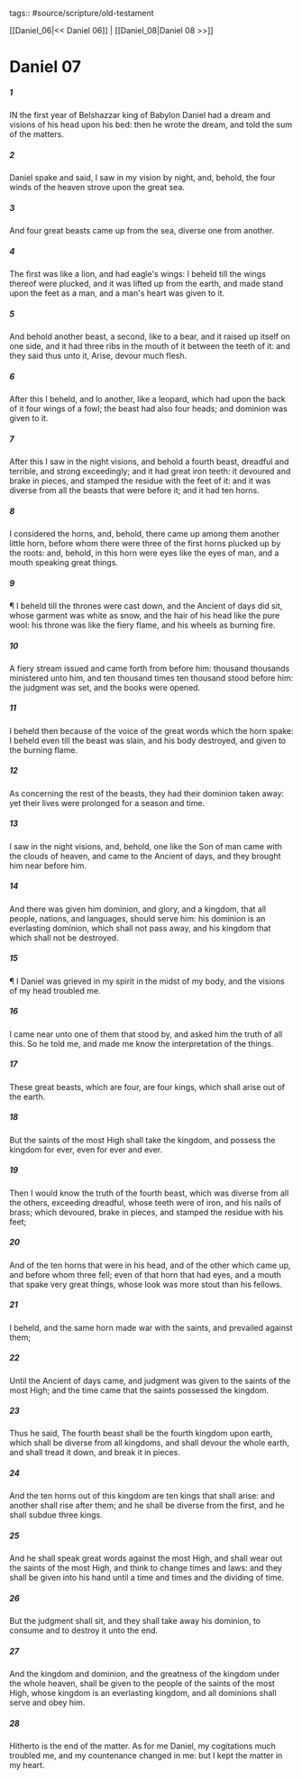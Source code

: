 tags:: #source/scripture/old-testament

[[Daniel_06|<< Daniel 06]] | [[Daniel_08|Daniel 08 >>]]

# Daniel 07

##### 1

IN the first year of Belshazzar king of Babylon Daniel had a dream and visions of his head upon his bed: then he wrote the dream, and told the sum of the matters.

##### 2

Daniel spake and said, I saw in my vision by night, and, behold, the four winds of the heaven strove upon the great sea.

##### 3

And four great beasts came up from the sea, diverse one from another.

##### 4

The first was like a lion, and had eagle's wings: I beheld till the wings thereof were plucked, and it was lifted up from the earth, and made stand upon the feet as a man, and a man's heart was given to it.

##### 5

And behold another beast, a second, like to a bear, and it raised up itself on one side, and it had three ribs in the mouth of it between the teeth of it: and they said thus unto it, Arise, devour much flesh.

##### 6

After this I beheld, and lo another, like a leopard, which had upon the back of it four wings of a fowl; the beast had also four heads; and dominion was given to it.

##### 7

After this I saw in the night visions, and behold a fourth beast, dreadful and terrible, and strong exceedingly; and it had great iron teeth: it devoured and brake in pieces, and stamped the residue with the feet of it: and it was diverse from all the beasts that were before it; and it had ten horns.

##### 8

I considered the horns, and, behold, there came up among them another little horn, before whom there were three of the first horns plucked up by the roots: and, behold, in this horn were eyes like the eyes of man, and a mouth speaking great things.

##### 9

¶ I beheld till the thrones were cast down, and the Ancient of days did sit, whose garment was white as snow, and the hair of his head like the pure wool: his throne was like the fiery flame, and his wheels as burning fire.

##### 10

A fiery stream issued and came forth from before him: thousand thousands ministered unto him, and ten thousand times ten thousand stood before him: the judgment was set, and the books were opened.

##### 11

I beheld then because of the voice of the great words which the horn spake: I beheld even till the beast was slain, and his body destroyed, and given to the burning flame.

##### 12

As concerning the rest of the beasts, they had their dominion taken away: yet their lives were prolonged for a season and time.

##### 13

I saw in the night visions, and, behold, one like the Son of man came with the clouds of heaven, and came to the Ancient of days, and they brought him near before him.

##### 14

And there was given him dominion, and glory, and a kingdom, that all people, nations, and languages, should serve him: his dominion is an everlasting dominion, which shall not pass away, and his kingdom that which shall not be destroyed.

##### 15

¶ I Daniel was grieved in my spirit in the midst of my body, and the visions of my head troubled me.

##### 16

I came near unto one of them that stood by, and asked him the truth of all this. So he told me, and made me know the interpretation of the things.

##### 17

These great beasts, which are four, are four kings, which shall arise out of the earth.

##### 18

But the saints of the most High shall take the kingdom, and possess the kingdom for ever, even for ever and ever.

##### 19

Then I would know the truth of the fourth beast, which was diverse from all the others, exceeding dreadful, whose teeth were of iron, and his nails of brass; which devoured, brake in pieces, and stamped the residue with his feet;

##### 20

And of the ten horns that were in his head, and of the other which came up, and before whom three fell; even of that horn that had eyes, and a mouth that spake very great things, whose look was more stout than his fellows.

##### 21

I beheld, and the same horn made war with the saints, and prevailed against them;

##### 22

Until the Ancient of days came, and judgment was given to the saints of the most High; and the time came that the saints possessed the kingdom.

##### 23

Thus he said, The fourth beast shall be the fourth kingdom upon earth, which shall be diverse from all kingdoms, and shall devour the whole earth, and shall tread it down, and break it in pieces.

##### 24

And the ten horns out of this kingdom are ten kings that shall arise: and another shall rise after them; and he shall be diverse from the first, and he shall subdue three kings.

##### 25

And he shall speak great words against the most High, and shall wear out the saints of the most High, and think to change times and laws: and they shall be given into his hand until a time and times and the dividing of time.

##### 26

But the judgment shall sit, and they shall take away his dominion, to consume and to destroy it unto the end.

##### 27

And the kingdom and dominion, and the greatness of the kingdom under the whole heaven, shall be given to the people of the saints of the most High, whose kingdom is an everlasting kingdom, and all dominions shall serve and obey him.

##### 28

Hitherto is the end of the matter. As for me Daniel, my cogitations much troubled me, and my countenance changed in me: but I kept the matter in my heart.
